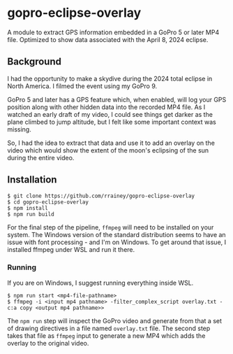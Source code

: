 # gopro-eclipse-overlay

A module to extract GPS information embedded in a GoPro 5 or later MP4 file. Optimized to show data associated with the April 8, 2024 eclipse.

## Background

I had the opportunity to make a skydive during the 2024 total eclipse in North America.  I filmed the event using my GoPro 9.  

GoPro 5 and later has a GPS feature which, when enabled, will log your GPS position along with other hidden data into the recorded MP4 file.  As I watched an early draft of my video, I could see things get darker as the plane climbed to jump altitude, but I felt like some important context was missing. 

So, I had the idea to extract that data and use it to add an overlay on the video which would show the extent of the moon's eclipsing of the sun during the entire video.

## Installation

```
$ git clone https://github.com/rrainey/gopro-eclipse-overlay
$ cd gopro-eclipse-overlay
$ npm install
$ npm run build
```

For the final step of the pipeline, ```ffmpeg``` will need to be installed on your system.  The Windows version of the standard distribution seems to have an issue with font processing - and I'm on Windows. To get around that issue, I installed ffmpeg under WSL and run it there.

### Running

If you are on Windows, I suggest running everything inside WSL.

```
$ npm run start <mp4-file-pathname>
$ ffmpeg -i <input mp4 pathname> -filter_complex_script overlay.txt -c:a copy <output mp4 pathname>>
```
The ```npm run``` step will inspect the GoPro video and generate from that a set of drawing directives in a file named ```overlay.txt``` file.  The second step takes that file as ```ffmpeg``` input to generate a new MP4 which adds the overlay to the original video.